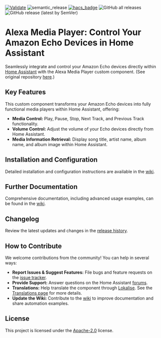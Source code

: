 [![Validate](https://github.com/alandtse/alexa_media_player/actions/workflows/validate.yaml/badge.svg)](https://github.com/alandtse/alexa_media_player/actions/workflows/validate.yaml)
![semantic_release](https://github.com/alandtse/alexa_media_player/workflows/semantic_release/badge.svg)
[![hacs_badge](https://img.shields.io/badge/HACS-Default-orange.svg)](https://github.com/hacs/integration)
![GitHub all releases](https://img.shields.io/github/downloads/alandtse/alexa_media_player/total)
![GitHub release (latest by SemVer)](https://img.shields.io/github/downloads/alandtse/alexa_media_player/latest/total)

# Alexa Media Player: Control Your Amazon Echo Devices in Home Assistant

Seamlessly integrate and control your Amazon Echo devices directly within [Home Assistant](https://home-assistant.io) with the Alexa Media Player custom component.  (See original repository [here](https://github.com/alandtse/alexa_media_player).)

## Key Features

This custom component transforms your Amazon Echo devices into fully functional media players within Home Assistant, offering:

*   **Media Control:** Play, Pause, Stop, Next Track, and Previous Track functionality.
*   **Volume Control:** Adjust the volume of your Echo devices directly from Home Assistant.
*   **Media Information Retrieval:** Display song title, artist name, album name, and album image within Home Assistant.

## Installation and Configuration

Detailed installation and configuration instructions are available in the [wiki](https://github.com/alandtse/alexa_media_player/wiki/Configuration).

## Further Documentation

Comprehensive documentation, including advanced usage examples, can be found in the [wiki](https://github.com/alandtse/alexa_media_player/wiki).

## Changelog

Review the latest updates and changes in the [release history](https://github.com/alandtse/alexa_media_player/releases).

## How to Contribute

We welcome contributions from the community!  You can help in several ways:

*   **Report Issues & Suggest Features:** File bugs and feature requests on the [issue tracker](https://github.com/alandtse/alexa_media_player/issues).
*   **Provide Support:** Answer questions on the Home Assistant [forums](https://community.home-assistant.io/t/echo-devices-alexa-as-media-player-testers-needed/58639).
*   **Translations:**  Help translate the component through [Lokalise](https://app.lokalise.com/project/465185555eee18dd537ca6.39714580/).  See the [Translations page](https://github.com/alandtse/alexa_media_player/wiki/Translations) for more details.
*   **Update the Wiki:** Contribute to the [wiki](https://github.com/alandtse/alexa_media_player/wiki) to improve documentation and share automation examples.

## License

This project is licensed under the [Apache-2.0](LICENSE) license.
